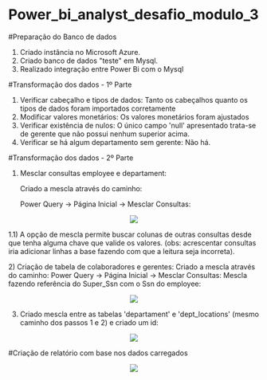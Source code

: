 # Power_bi_analyst_desafio_modulo_3

#Preparação do Banco de dados
1) Criado instância no Microsoft Azure.
2) Criado banco de dados "teste" em Mysql.
3) Realizado integração entre Power Bi com o Mysql

#Transformação dos dados - 1º Parte

1) Verificar cabeçalho e tipos de dados:
   Tanto os cabeçalhos quanto os tipos de dados foram importados corretamente
2) Modificar valores monetários:
   Os valores monetários foram ajustados
3) Verificar existência de nulos:
   O único campo 'null' apresentado trata-se de gerente que não possui nenhum superior acima.
4) Verificar se há algum departamento sem gerente:
   Não há.

#Transformação dos dados - 2º Parte

1) Mesclar consultas employee e departament:
   <p>
    Criado a mescla através do caminho:

   </p>

   <p>
      Power Query -> Página Inicial -> Mesclar Consultas:
   </p>
<p align = "center">
  <img src = "https://user-images.githubusercontent.com/50236579/275478070-d5aa975e-a8bf-4f40-b622-3d4f7c0cb786.png">
</p>
   <p>
   1.1) A opção de mescla permite buscar colunas de outras consultas desde que tenha alguma chave que valide os valores. (obs: acrescentar consultas iria adicionar linhas a base fazendo com que a leitura seja incorreta).
   </p>
2) Criação de tabela de colaboradores e gerentes:
      Criado a mescla através do caminho:
      Power Query -> Página Inicial -> Mesclar Consultas:
      Mescla fazendo referência do Super_Ssn com o Ssn do employee:
<p align = "center">
  <img src = "https://user-images.githubusercontent.com/50236579/275483775-8a245d42-911b-4e87-9a56-b1f4d7f19ec3.png">
</p>

3) Criado mescla entre as tabelas 'departament' e 'dept_locations' (mesmo caminho dos passos 1 e 2) e criado um id:

<p align = "center">
  <img src = "https://user-images.githubusercontent.com/50236579/275487412-a2ba1a58-5e74-48a5-a863-f9428ddd6b98.png">
</p>


#Criação de relatório com base nos dados carregados

<p align = "center">
  <img src = "https://user-images.githubusercontent.com/50236579/275494152-dd1b7c2c-f7a1-4391-8588-f7ab27141313.png">
</p>
